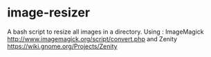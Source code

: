 image-resizer
=============

A bash script to resize all images in a directory. Using :
ImageMagick http://www.imagemagick.org/script/convert.php and
Zenity https://wiki.gnome.org/Projects/Zenity
